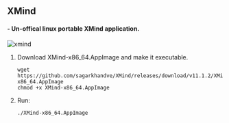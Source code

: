## XMind
#### - Un-offical linux portable XMind application.

![xmind](https://user-images.githubusercontent.com/90393971/150600238-4af5632e-b4c6-493b-b1bf-8e7152872acf.png)

1. Download XMind-x86_64.AppImage and make it executable.
   ```shell
   wget https://github.com/sagarkhandve/XMind/releases/download/v11.1.2/XMind-x86_64.AppImage
   chmod +x XMind-x86_64.AppImage
   ```
2. Run:

   ```shell
   ./XMind-x86_64.AppImage
   ```
